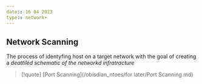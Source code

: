```yaml
---
date:: 16 04 2023
type:: network+
---
```

## Network Scanning 
The process of identyfing host on a target network with the goal of creating a *deattiled schematic of the networkd infratracture*



>[!quote] [Port Scanning](/obisdian_ntoes/for later/Port Scanning.md)